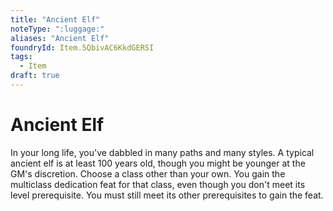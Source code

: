```yaml
---
title: "Ancient Elf"
noteType: ":luggage:"
aliases: "Ancient Elf"
foundryId: Item.5QbivAC6KkdGERSI
tags:
  - Item
draft: true
---
```


# Ancient Elf

In your long life, you've dabbled in many paths and many styles. A typical ancient elf is at least 100 years old, though you might be younger at the GM's discretion. Choose a class other than your own. You gain the multiclass dedication feat for that class, even though you don't meet its level prerequisite. You must still meet its other prerequisites to gain the feat.
